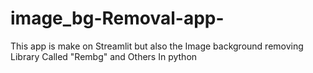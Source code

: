 # image_bg-Removal-app-
This app is make on Streamlit but also the Image background removing Library Called "Rembg" and Others In python 
